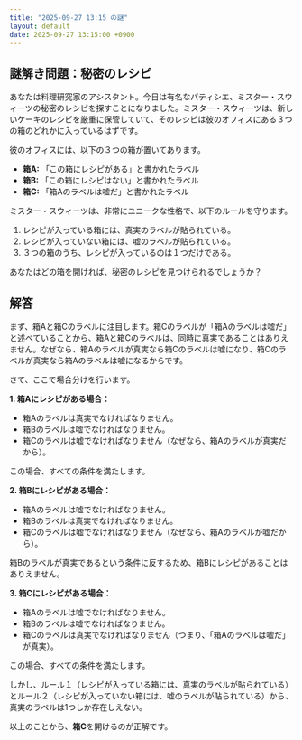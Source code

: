 ```yaml
---
title: "2025-09-27 13:15 の謎"
layout: default
date: 2025-09-27 13:15:00 +0900
---
```

## 謎解き問題：秘密のレシピ

あなたは料理研究家のアシスタント。今日は有名なパティシエ、ミスター・スウィーツの秘密のレシピを探すことになりました。ミスター・スウィーツは、新しいケーキのレシピを厳重に保管していて、そのレシピは彼のオフィスにある３つの箱のどれかに入っているはずです。

彼のオフィスには、以下の３つの箱が置いてあります。

*   **箱A:** 「この箱にレシピがある」と書かれたラベル
*   **箱B:** 「この箱にレシピはない」と書かれたラベル
*   **箱C:** 「箱Aのラベルは嘘だ」と書かれたラベル

ミスター・スウィーツは、非常にユニークな性格で、以下のルールを守ります。

1.  レシピが入っている箱には、真実のラベルが貼られている。
2.  レシピが入っていない箱には、嘘のラベルが貼られている。
3.  ３つの箱のうち、レシピが入っているのは１つだけである。

あなたはどの箱を開ければ、秘密のレシピを見つけられるでしょうか？

## 解答

まず、箱Aと箱Cのラベルに注目します。箱Cのラベルが「箱Aのラベルは嘘だ」と述べていることから、箱Aと箱Cのラベルは、同時に真実であることはありえません。なぜなら、箱Aのラベルが真実なら箱Cのラベルは嘘になり、箱Cのラベルが真実なら箱Aのラベルは嘘になるからです。

さて、ここで場合分けを行います。

**1. 箱Aにレシピがある場合：**

*   箱Aのラベルは真実でなければなりません。
*   箱Bのラベルは嘘でなければなりません。
*   箱Cのラベルは嘘でなければなりません（なぜなら、箱Aのラベルが真実だから）。

この場合、すべての条件を満たします。

**2. 箱Bにレシピがある場合：**

*   箱Aのラベルは嘘でなければなりません。
*   箱Bのラベルは真実でなければなりません。
*   箱Cのラベルは嘘でなければなりません（なぜなら、箱Aのラベルが嘘だから）。

箱Bのラベルが真実であるという条件に反するため、箱Bにレシピがあることはありえません。

**3. 箱Cにレシピがある場合：**

*   箱Aのラベルは嘘でなければなりません。
*   箱Bのラベルは嘘でなければなりません。
*   箱Cのラベルは真実でなければなりません（つまり、「箱Aのラベルは嘘だ」が真実）。

この場合、すべての条件を満たします。

しかし、ルール１（レシピが入っている箱には、真実のラベルが貼られている）とルール２（レシピが入っていない箱には、嘘のラベルが貼られている）から、真実のラベルは1つしか存在しえない。

以上のことから、**箱C**を開けるのが正解です。
